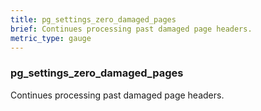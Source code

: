 ```yaml
---
title: pg_settings_zero_damaged_pages
brief: Continues processing past damaged page headers.
metric_type: gauge
---
```

### pg_settings_zero_damaged_pages

Continues processing past damaged page headers.